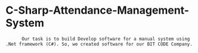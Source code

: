 # C-Sharp-Attendance-Management-System
          Our task is to build Develop software for a manual system using .Net framework (C#). So, we created software for our BIT CODE Company. 
